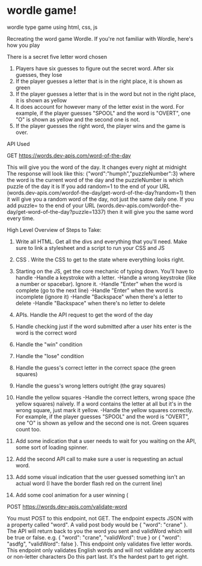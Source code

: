 # wordle game!
wordle type game using html, css, js 




Recreating the word game Wordle. If you're not familiar with Wordle, here's how you play


There is a secret five letter word chosen

1. Players have six guesses to figure out the secret word. After six guesses, they lose
2. If the player guesses a letter that is in the right place, it is shown as green
3. If the player guesses a letter that is in the word but not in the right place, it is shown as yellow
4. It does account for however many of the letter exist in the word. For example, if the player guesses "SPOOL" and the word is "OVERT", one "O" is shown as yellow and the second one is not.
5. If the player guesses the right word, the player wins and the game is over.




API Used


GET https://words.dev-apis.com/word-of-the-day

This will give you the word of the day. It changes every night at midnight
The response will look like this: {"word":"humph","puzzleNumber":3} where the word is the current word of the day and the puzzleNumber is which puzzle of the day it is
If you add random=1 to the end of your URL (words.dev-apis.com/wordof-the-day/get-word-of-the-day?random=1) then it will give you a random word of the day, not just the same daily one.
If you add puzzle=<number> to the end of your URL (words.dev-apis.com/wordof-the-day/get-word-of-the-day?puzzle=1337) then it will give you the same word every time.
  
  
  
  
  
 High Level Overview of Steps to Take:


1. Write all HTML. Get all the divs and everything that you'll need. Make sure to link a stylesheet and a script to run your CSS and JS
  
2. CSS . Write the CSS to get to the state where everything looks right.
  
3. Starting on the JS, get the core mechanic of typing down. You'll have to handle
-Handle a keystroke with a letter.
-Handle a wrong keystroke (like a number or spacebar). Ignore it.
-Handle "Enter" when the word is complete (go to the next line)
-Handle "Enter" when the word is incomplete (ignore it)
-Handle "Backspace" when there's a letter to delete
-Handle "Backspace" when there's no letter to delete

  
  4. APIs. Handle the API request to get the word of the day

  5. Handle checking just if the word submitted after a user hits enter is the word is the correct word

  6. Handle the "win" condition 

  7. Handle the "lose" condition 

  8. Handle the guess's correct letter in the correct space (the green squares)

  9. Handle the guess's wrong letters outright (the gray squares)

  
10. Handle the yellow squares
  -Handle the correct letters, wrong space (the yellow squares) naïvely. If a word contains the letter at all but it's in the wrong square, just mark it yellow.
  -Handle the yellow squares correctly. For example, if the player guesses "SPOOL" and the word is "OVERT", one "O" is shown as yellow and the second one is not. Green squares count too.

  11. Add some indication that a user needs to wait for you waiting on the API, some sort of loading spinner.

  12. Add the second API call to make sure a user is requesting an actual word.

  13. Add some visual indication that the user guessed something isn't an actual word (I have the border flash red on the current line)
  
  14. Add some cool  animation for a user winning (
  
  
  
  
  
  
  
  POST https://words.dev-apis.com/validate-word

You must POST to this endpoint, not GET.
The endpoint expects JSON with a property called "word". A valid post body would be { "word": "crane" }.
The API will return back to you the word you sent and validWord which will be true or false. e.g. { "word": "crane", "validWord": true } or { "word": "asdfg", "validWord": false }.
This endpoint only validates five letter words.
This endpoint only validates English words and will not validate any accents or non-letter characters
Do this part last. It's the hardest part to get right.

